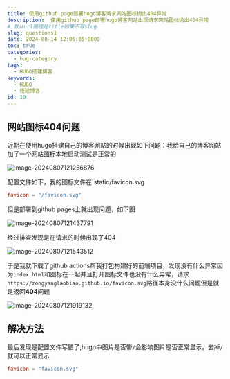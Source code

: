 ```yaml
---
title: 使用github page部署hugo博客请求网站图标抛出404异常
description:  使用github page部署hugo博客网站出现请求网站图标抛出404异常
# 默认url路径是title如果不写slug
slug: questions1
date: 2024-08-14 12:06:05+0000
toc: true
categories:
  - bug-category
tags:
  - HUGO搭建博客
keywords:
  - HUGO
  - 搭建博客
id: 10
---
```


## 网站图标404问题

近期在使用hugo搭建自己的博客网站的时候出现如下问题：我给自己的博客网站加了一个网站图标本地启动测试是正常的

![image-20240807121256876](img/questions/1/image-20240807121256876.png)

配置文件如下，我的图标文件在`static/favicon.svg

```toml
favicon = "/favicon.svg"
```

但是部署到github pages上就出现问题，如下图

![image-20240807121437791](img/questions/1/image-20240807121437791.png)

经过排查发现是在请求的时候出现了404

![image-20240807121543512](img/questions/1/image-20240807121543512.png)

于是我就下载了github  actions帮我打包构建好的前端项目，发现没有什么异常因为`index.html`和图标在一起并且打开图标文件也没有什么异常，请求`https://zongyanglaobiao.github.io/favicon.svg`路径本身没什么问题但是就是返回**404**问题

![image-20240807121919132](img/questions/1/image-20240807121919132.png)

## 解决方法

最后发现是配置文件写错了,hugo中图片是否带`/`会影响图片是否正常显示。去掉`/`就可以正常显示

```toml
favicon = "favicon.svg"
```